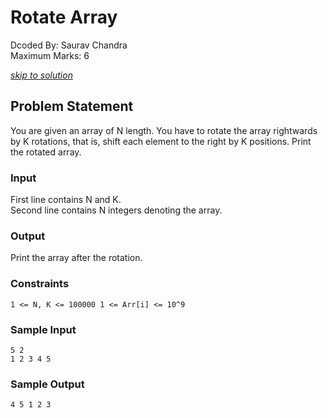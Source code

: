 # Rotate Array
Dcoded By: Saurav Chandra \
Maximum Marks: 6

[*skip to solution*](https://github.com/omdo/Dcoder-Challenges-Write-Ups/blob/master/Easy/Rotate%20Array/solution.md)

## Problem Statement
You are given an array of N length. You have to rotate the array rightwards by K rotations, that is, shift each element to the right by K positions. Print the rotated array.

### Input
First line contains N and K. \
Second line contains N integers denoting the array.

### Output
Print the array after the rotation.

### Constraints
```
1 <= N, K <= 100000 1 <= Arr[i] <= 10^9
```

### Sample Input
```
5 2
1 2 3 4 5
```
### Sample Output
```
4 5 1 2 3
```